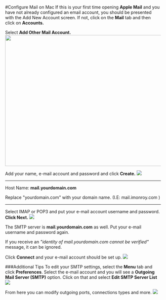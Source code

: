 #Configure Mail on Mac
If this is your first time opening **Apple Mail** and you have not already configured an email account, you should be presented with the Add New Account screen. If not, click on the **Mail** tab and then click on **Accounts.**

Select **Add Other Mail Account.**
<img src="https://raw.githubusercontent.com/GearHost/docs/master/Images/MacMail1.png" width="650" height="425" />

Add your name, e-mail account and password and click **Create.**
<img src="https://raw.githubusercontent.com/GearHost/docs/master/Images/MacMail2.png" />

----------

 Host Name: **mail.yourdomain.com**

Replace "yourdomain.com" with your domain name. 
(I.E: mail.imonroy.com )

----------

Select IMAP or POP3 and put your e-mail account username and password. **Click Next.**
<img src="https://raw.githubusercontent.com/GearHost/docs/master/Images/MacMail3.png" />

The SMTP server is **mail.yourdomain.com** as well.
Put your e-mail username and password again.

If you receive an *"identity of mail.yourdomain.com cannot be verified"* message, it can be ignored.

 Click **Connect** and your e-mail account should be set up.
<img src="https://raw.githubusercontent.com/GearHost/docs/master/Images/MacMail4.png" />


###Additional Tips
To edit your SMTP settings, select the **Menu** tab and click **Preferences**.
Select the e-mail account and you will see a **Outgoing Mail Server (SMTP)** option.
Click on that and select **Edit SMTP Server List**
<img src="https://raw.githubusercontent.com/GearHost/docs/master/Images/MacMail6.png" />

From here you can modify outgoing ports, connections types and more.
<img src="https://raw.githubusercontent.com/GearHost/docs/master/Images/MacMail7.png" />